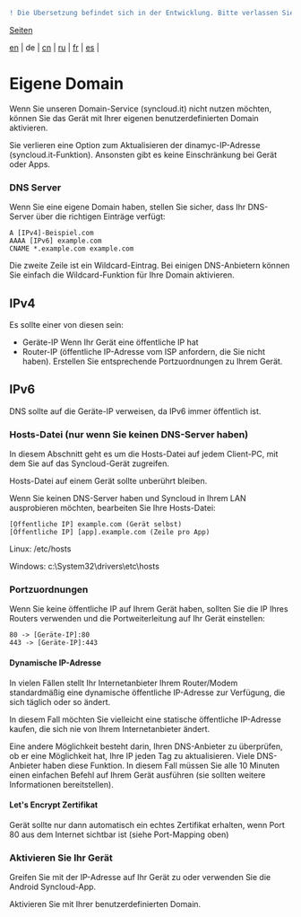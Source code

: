 ```diff
! Die Übersetzung befindet sich in der Entwicklung. Bitte verlassen Sie sich auf die englische Originalversion.
```

[Seiten](https://github.com/syncloud/docs/blob/master/de/index.md#seiten)

[en](https://github.com/syncloud/platform/wiki/Custom-domain) | 
de | 
[cn](https://github.com/syncloud/docs/blob/master/cn/content/Custom-domain.md) | 
[ru](https://github.com/syncloud/docs/blob/master/ru/content/Custom-domain.md) | 
[fr](https://github.com/syncloud/docs/blob/master/fr/content/Custom-domain.md) | 
[es](https://github.com/syncloud/docs/blob/master/es/content/Custom-domain.md) | 

# Eigene Domain

Wenn Sie unseren Domain-Service (syncloud.it) nicht nutzen möchten, können Sie das Gerät mit Ihrer eigenen benutzerdefinierten Domain aktivieren.

Sie verlieren eine Option zum Aktualisieren der dinamyc-IP-Adresse (syncloud.it-Funktion). Ansonsten gibt es keine Einschränkung bei Gerät oder Apps.

### DNS Server

Wenn Sie eine eigene Domain haben, stellen Sie sicher, dass Ihr DNS-Server über die richtigen Einträge verfügt:

```
A [IPv4]-Beispiel.com
AAAA [IPv6] example.com
CNAME *.example.com example.com
```

Die zweite Zeile ist ein Wildcard-Eintrag. Bei einigen DNS-Anbietern können Sie einfach die Wildcard-Funktion für Ihre Domain aktivieren.

## IPv4

Es sollte einer von diesen sein:

* Geräte-IP Wenn Ihr Gerät eine öffentliche IP hat
* Router-IP (öffentliche IP-Adresse vom ISP anfordern, die Sie nicht haben). Erstellen Sie entsprechende Portzuordnungen zu Ihrem Gerät.

## IPv6

DNS sollte auf die Geräte-IP verweisen, da IPv6 immer öffentlich ist.

### Hosts-Datei (nur wenn Sie keinen DNS-Server haben)

In diesem Abschnitt geht es um die Hosts-Datei auf jedem Client-PC, mit dem Sie auf das Syncloud-Gerät zugreifen.

Hosts-Datei auf einem Gerät sollte unberührt bleiben.

Wenn Sie keinen DNS-Server haben und Syncloud in Ihrem LAN ausprobieren möchten, bearbeiten Sie Ihre Hosts-Datei:

```
[Öffentliche IP] example.com (Gerät selbst)
[Öffentliche IP] [app].example.com (Zeile pro App)
```

Linux: /etc/hosts

Windows: c:\System32\drivers\etc\hosts

### Portzuordnungen

Wenn Sie keine öffentliche IP auf Ihrem Gerät haben, sollten Sie die IP Ihres Routers verwenden und die Portweiterleitung auf Ihr Gerät einstellen:

```
80 -> [Geräte-IP]:80
443 -> [Geräte-IP]:443
```

#### Dynamische IP-Adresse

In vielen Fällen stellt Ihr Internetanbieter Ihrem Router/Modem standardmäßig eine dynamische öffentliche IP-Adresse zur Verfügung, die sich täglich oder so ändert.

In diesem Fall möchten Sie vielleicht eine statische öffentliche IP-Adresse kaufen, die sich nie von Ihrem Internetanbieter ändert.

Eine andere Möglichkeit besteht darin, Ihren DNS-Anbieter zu überprüfen, ob er eine Möglichkeit hat, Ihre IP jeden Tag zu aktualisieren. Viele DNS-Anbieter haben diese Funktion. In diesem Fall müssen Sie alle 10 Minuten einen einfachen Befehl auf Ihrem Gerät ausführen (sie sollten weitere Informationen bereitstellen).

#### Let's Encrypt Zertifikat

Gerät sollte nur dann automatisch ein echtes Zertifikat erhalten, wenn Port 80 aus dem Internet sichtbar ist (siehe Port-Mapping oben)

### Aktivieren Sie Ihr Gerät

Greifen Sie mit der IP-Adresse auf Ihr Gerät zu oder verwenden Sie die Android Syncloud-App.

Aktivieren Sie mit Ihrer benutzerdefinierten Domain.
